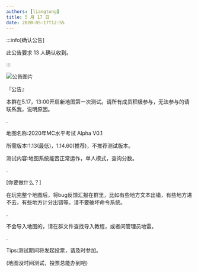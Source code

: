 ```yaml
---
authors: [liangtong]
title: 5 月 17 日
date: 2020-05-17T12:55
---
```


:::info[确认公告]

此公告要求 13 人确认收到。

:::

![公告图片](/anno/20051701.jpg)

『公告』

本群在5.17，13:00开启新地图第一次测试。请所有成员积极参与，无法参与的请联系我，说明原因。

.

地图名称:2020年MC水平考试 Alpha V0.1

所需版本:1.13(最低)，1.14.60(推荐)，不推荐测试版本。

测试内容:地图系统能否正常运作，单人模式，查询分数。

.

[你要做什么？]

在玩完整个地图后，将bug反馈汇报在群里，比如有些地方文本出错，有些地方进不去，有些地方计分出错等。请不要破坏命令系统。

.

不会导入地图的，请在群文件查找导入教程，或者问管理员地雷。

.

Tips:测试期间将发起投票，请及时参加。

(地图没时间测试，投票总能办到吧)
